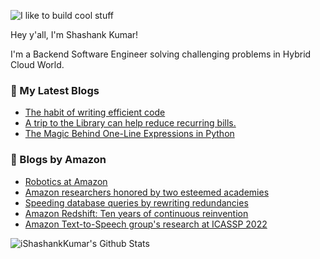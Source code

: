 ![I like to build cool stuff](https://res.cloudinary.com/dt8g3rhcy/image/upload/v1595929574/i_like_to_build_cool_shit._1_nzbwjh.png)

Hey y'all, I'm Shashank Kumar! 

I'm a Backend Software Engineer solving challenging problems in Hybrid Cloud World.

### 📕 My Latest Blogs
<!-- BLOG-POST-LIST:START -->
- [The habit of writing efficient code](https://medium.com/@ishashankkumar/the-habit-of-writing-efficient-code-153b05f04269?source=rss-d24dda280d5f------2)
- [A trip to the Library can help reduce recurring bills.](https://medium.com/swlh/a-trip-to-the-library-can-help-reduce-recurring-bills-23bca495cdf5?source=rss-d24dda280d5f------2)
- [The Magic Behind One-Line Expressions in Python](https://medium.com/swlh/the-magic-behind-one-line-expressions-in-python-816c10180c5c?source=rss-d24dda280d5f------2)
<!-- BLOG-POST-LIST:END -->

### 📕 Blogs by Amazon
<!-- AMAZON-BLOG-POST-LIST:START -->
- [Robotics at Amazon](https://www.amazon.science/blog/icra-2022-robotics-at-amazon)
- [Amazon researchers honored by two esteemed academies](https://www.amazon.science/latest-news/amazon-researchers-honored-by-two-esteemed-academies)
- [Speeding database queries by rewriting redundancies](https://www.amazon.science/blog/speeding-database-queries-by-rewriting-redundancies)
- [Amazon Redshift: Ten years of continuous reinvention](https://www.amazon.science/latest-news/amazon-redshift-ten-years-of-continuous-reinvention)
- [Amazon Text-to-Speech group&#39;s research at ICASSP 2022](https://www.amazon.science/blog/amazon-text-to-speech-groups-research-at-icassp-2022)
<!-- AMAZON-BLOG-POST-LIST:END -->



<img align="center" alt="iShashankKumar's Github Stats" src="https://github-readme-stats.vercel.app/api?username=ishashankkumar&show_icons=true&hide_border=true" />

